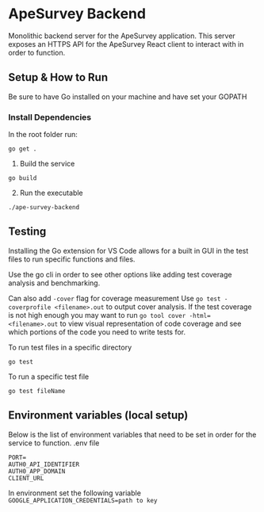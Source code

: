 # ApeSurvey Backend
Monolithic backend server for the ApeSurvey application. This server exposes an HTTPS API for the ApeSurvey React client to interact with in order to function. 

## Setup & How to Run

Be sure to have Go installed on your machine and have set your GOPATH

### Install Dependencies

In the root folder run:

`go get .`


1. Build the service

```
go build
```
2. Run the executable

```
./ape-survey-backend
```
## Testing

Installing the Go extension for VS Code allows for a built in GUI in the test files to run specific functions and files.

Use the go cli in order to see other options like adding test coverage analysis and benchmarking.

Can also add `-cover` flag for coverage measurement
Use `go test -coverprofile <filename>.out` to output cover analysis. If the test coverage is not high enough you may want to run `go tool cover -html=<filename>.out` to view visual representation of code coverage and see which portions of the code you need to write tests for.


To run test files in a specific directory

```
go test
```

To run a specific test file

```
go test fileName
```

## Environment variables (local setup)

Below is the list of environment variables that need to be set in order for the service to function.
.env file
```
PORT=
AUTH0_API_IDENTIFIER
AUTH0_APP_DOMAIN
CLIENT_URL
```

In environment set the following variable
`GOOGLE_APPLICATION_CREDENTIALS=path to key`